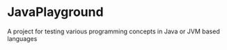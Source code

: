 # JavaPlayground
A project for testing various programming concepts in Java or JVM based languages 
